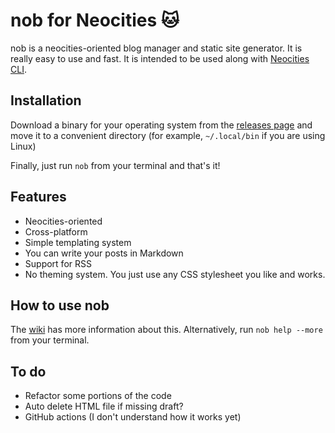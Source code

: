 # nob for Neocities 🐱
nob is a neocities-oriented blog manager and static site generator. It is
really easy to use and fast. It is intended to be used along with
[Neocities CLI](https://neocities.org/cli).

## Installation
Download a binary for your operating system from the
[releases page](https://github.com/nanavortex/nob/releases/)
and move it to a convenient directory (for example, `~/.local/bin` if you are
using Linux)

Finally, just run `nob` from your terminal and that's it!

## Features
* Neocities-oriented
* Cross-platform
* Simple templating system
* You can write your posts in Markdown
* Support for RSS
* No theming system. You just use any CSS stylesheet you like and works.

## How to use nob
The [wiki](https://github.com/nanavortex/nob/wiki) has more information
about this. Alternatively, run `nob help --more` from your terminal.

## To do
* Refactor some portions of the code
* Auto delete HTML file if missing draft?
* GitHub actions (I don't understand how it works yet)

